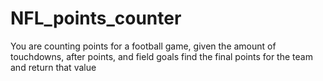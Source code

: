 # NFL_points_counter
You are counting points for a football game, given the
amount of touchdowns, after points, and field goals find the
final points for the team and return that value
